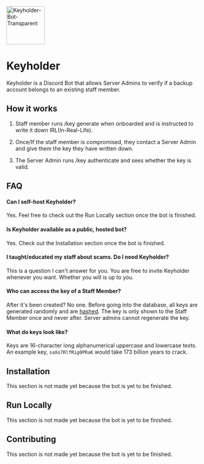 <a href="https://ibb.co/Xtw4fXB"><img src="https://i.ibb.co/zZk5Wsc/Keyholder-Bot-Transparent.png" alt="Keyholder-Bot-Transparent" border="0" width="100"></a>

# Keyholder

Keyholder is a Discord Bot that allows Server Admins to verify if a backup account belongs to an existing staff member.

## How it works

1. Staff member runs /key generate when onboarded and is instructed to write it down IRL(In-Real-Life).

2. Once/If the staff member is compromised, they contact a Server Admin and give them the key they have written down.

3. The Server Admin runs /key authenticate and sees whether the key is valid.


## FAQ

#### Can I self-host Keyholder?

Yes. Feel free to check out the Run Locally section once the bot is finished.

#### Is Keyholder available as a public, hosted bot?

Yes. Check out the Installation section once the bot is finished.

#### I taught/educated my staff about scams. Do I need Keyholder?

This is a question I can't answer for you. You are free to invite Keyholder whenever you want. Whether you will is up to you.

#### Who can access the key of a Staff Member?

After it's been created? No one. Before going into the database, all keys are generated randomly and are [hashed](https://www.techtarget.com/searchdatamanagement/definition/hashing). The key is only shown to the Staff Member once and never after. Server admins cannot regenerate the key.

#### What do keys look like?

Keys are 16-character long alphanumerical uppercase and lowercase texts. An example key, `saXo7RlfRig0PRaK` would take 173 billion years to crack.

## Installation

This section is not made yet because the bot is yet to be finished.

## Run Locally

This section is not made yet because the bot is yet to be finished.

## Contributing

This section is not made yet because the bot is yet to be finished.

